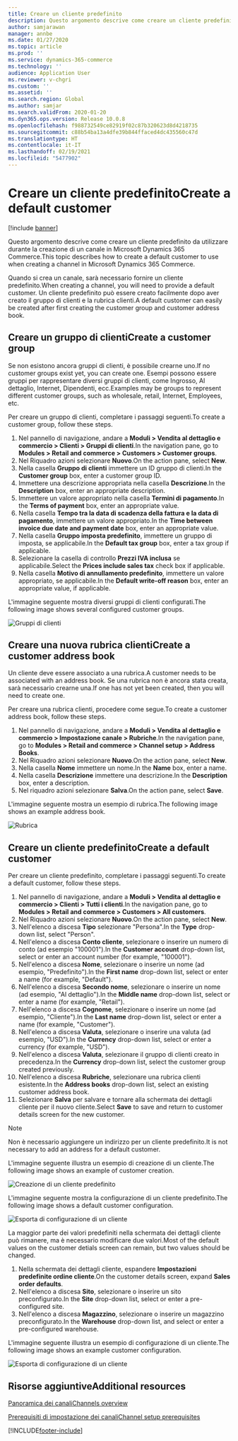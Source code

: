 ```yaml
---
title: Creare un cliente predefinito
description: Questo argomento descrive come creare un cliente predefinito da utilizzare durante la creazione di un canale in Microsoft Dynamics 365 Commerce.
author: samjarawan
manager: annbe
ms.date: 01/27/2020
ms.topic: article
ms.prod: ''
ms.service: dynamics-365-commerce
ms.technology: ''
audience: Application User
ms.reviewer: v-chgri
ms.custom: ''
ms.assetid: ''
ms.search.region: Global
ms.author: samjar
ms.search.validFrom: 2020-01-20
ms.dyn365.ops.version: Release 10.0.8
ms.openlocfilehash: f988732549ce82919f02c87b320623d8d4218735
ms.sourcegitcommit: c88b54ba13a4dfe39b844ffaced4dc435560c47d
ms.translationtype: HT
ms.contentlocale: it-IT
ms.lasthandoff: 02/19/2021
ms.locfileid: "5477902"
---
```

# <a name="create-a-default-customer"></a><span data-ttu-id="0b1c9-103">Creare un cliente predefinito</span><span class="sxs-lookup"><span data-stu-id="0b1c9-103">Create a default customer</span></span>

[!include [banner](includes/banner.md)]

<span data-ttu-id="0b1c9-104">Questo argomento descrive come creare un cliente predefinito da utilizzare durante la creazione di un canale in Microsoft Dynamics 365 Commerce.</span><span class="sxs-lookup"><span data-stu-id="0b1c9-104">This topic describes how to create a default customer to use when creating a channel in Microsoft Dynamics 365 Commerce.</span></span>

<span data-ttu-id="0b1c9-105">Quando si crea un canale, sarà necessario fornire un cliente predefinito.</span><span class="sxs-lookup"><span data-stu-id="0b1c9-105">When creating a channel, you will need to provide a default customer.</span></span> <span data-ttu-id="0b1c9-106">Un cliente predefinito può essere creato facilmente dopo aver creato il gruppo di clienti e la rubrica clienti.</span><span class="sxs-lookup"><span data-stu-id="0b1c9-106">A default customer can easily be created after first creating the customer group and customer address book.</span></span>

## <a name="create-a-customer-group"></a><span data-ttu-id="0b1c9-107">Creare un gruppo di clienti</span><span class="sxs-lookup"><span data-stu-id="0b1c9-107">Create a customer group</span></span>

<span data-ttu-id="0b1c9-108">Se non esistono ancora gruppi di clienti, è possibile crearne uno.</span><span class="sxs-lookup"><span data-stu-id="0b1c9-108">If no customer groups exist yet, you can create one.</span></span> <span data-ttu-id="0b1c9-109">Esempi possono essere gruppi per rappresentare diversi gruppi di clienti, come Ingrosso, Al dettaglio, Internet, Dipendenti, ecc.</span><span class="sxs-lookup"><span data-stu-id="0b1c9-109">Examples may be groups to represent different customer groups, such as wholesale, retail, Internet, Employees, etc.</span></span>

<span data-ttu-id="0b1c9-110">Per creare un gruppo di clienti, completare i passaggi seguenti.</span><span class="sxs-lookup"><span data-stu-id="0b1c9-110">To create a customer group, follow these steps.</span></span>

1. <span data-ttu-id="0b1c9-111">Nel pannello di navigazione, andare a **Moduli \> Vendita al dettaglio e commercio \> Clienti \> Gruppi di clienti**.</span><span class="sxs-lookup"><span data-stu-id="0b1c9-111">In the navigation pane, go to **Modules \> Retail and commerce \> Customers \> Customer groups**.</span></span>
1. <span data-ttu-id="0b1c9-112">Nel Riquadro azioni selezionare **Nuovo**.</span><span class="sxs-lookup"><span data-stu-id="0b1c9-112">On the action pane, select **New**.</span></span>
1. <span data-ttu-id="0b1c9-113">Nella casella **Gruppo di clienti** immettere un ID gruppo di clienti.</span><span class="sxs-lookup"><span data-stu-id="0b1c9-113">In the **Customer group** box, enter a customer group ID.</span></span>
1. <span data-ttu-id="0b1c9-114">Immettere una descrizione appropriata nella casella **Descrizione**.</span><span class="sxs-lookup"><span data-stu-id="0b1c9-114">In the **Description** box, enter an appropriate description.</span></span>
1. <span data-ttu-id="0b1c9-115">Immettere un valore appropriato nella casella **Termini di pagamento**.</span><span class="sxs-lookup"><span data-stu-id="0b1c9-115">In the **Terms of payment** box, enter an appropriate value.</span></span>
1. <span data-ttu-id="0b1c9-116">Nella casella **Tempo tra la data di scadenza della fattura e la data di pagamento**, immettere un valore appropriato.</span><span class="sxs-lookup"><span data-stu-id="0b1c9-116">In the **Time between invoice due date and payment date** box, enter an appropriate value.</span></span>
1. <span data-ttu-id="0b1c9-117">Nella casella **Gruppo imposta predefinito**, immettere un gruppo di imposta, se applicabile.</span><span class="sxs-lookup"><span data-stu-id="0b1c9-117">In the **Default tax group** box, enter a tax group if applicable.</span></span>
1. <span data-ttu-id="0b1c9-118">Selezionare la casella di controllo **Prezzi IVA inclusa** se applicabile.</span><span class="sxs-lookup"><span data-stu-id="0b1c9-118">Select the **Prices include sales tax** check box if applicable.</span></span>
1. <span data-ttu-id="0b1c9-119">Nella casella **Motivo di annullamento predefinito**, immettere un valore appropriato, se applicabile.</span><span class="sxs-lookup"><span data-stu-id="0b1c9-119">In the **Default write-off reason** box, enter an appropriate value, if applicable.</span></span>

<span data-ttu-id="0b1c9-120">L'immagine seguente mostra diversi gruppi di clienti configurati.</span><span class="sxs-lookup"><span data-stu-id="0b1c9-120">The following image shows several configured customer groups.</span></span>

![Gruppi di clienti](media/customer-groups.png)

## <a name="create-a-customer-address-book"></a><span data-ttu-id="0b1c9-122">Creare una nuova rubrica clienti</span><span class="sxs-lookup"><span data-stu-id="0b1c9-122">Create a customer address book</span></span>

<span data-ttu-id="0b1c9-123">Un cliente deve essere associato a una rubrica.</span><span class="sxs-lookup"><span data-stu-id="0b1c9-123">A customer needs to be associated with an address book.</span></span> <span data-ttu-id="0b1c9-124">Se una rubrica non è ancora stata creata, sarà necessario crearne una.</span><span class="sxs-lookup"><span data-stu-id="0b1c9-124">If one has not yet been created, then you will need to create one.</span></span>

<span data-ttu-id="0b1c9-125">Per creare una rubrica clienti, procedere come segue.</span><span class="sxs-lookup"><span data-stu-id="0b1c9-125">To create a customer address book, follow these steps.</span></span>

1. <span data-ttu-id="0b1c9-126">Nel pannello di navigazione, andare a **Moduli \> Vendita al dettaglio e commercio \> Impostazione canale \> Rubriche**.</span><span class="sxs-lookup"><span data-stu-id="0b1c9-126">In the navigation pane, go to **Modules \> Retail and commerce \> Channel setup \> Address Books**.</span></span>
1. <span data-ttu-id="0b1c9-127">Nel Riquadro azioni selezionare **Nuovo**.</span><span class="sxs-lookup"><span data-stu-id="0b1c9-127">On the action pane, select **New**.</span></span>
1. <span data-ttu-id="0b1c9-128">Nella casella **Nome** immettere un nome.</span><span class="sxs-lookup"><span data-stu-id="0b1c9-128">In the **Name** box, enter a name.</span></span>
1. <span data-ttu-id="0b1c9-129">Nella casella **Descrizione** immettere una descrizione.</span><span class="sxs-lookup"><span data-stu-id="0b1c9-129">In the **Description** box, enter a description.</span></span>
1. <span data-ttu-id="0b1c9-130">Nel riquadro azioni selezionare **Salva**.</span><span class="sxs-lookup"><span data-stu-id="0b1c9-130">On the action pane, select **Save**.</span></span>

<span data-ttu-id="0b1c9-131">L'immagine seguente mostra un esempio di rubrica.</span><span class="sxs-lookup"><span data-stu-id="0b1c9-131">The following image shows an example address book.</span></span>

![Rubrica](media/address-book.png)

## <a name="create-a-default-customer"></a><span data-ttu-id="0b1c9-133">Creare un cliente predefinito</span><span class="sxs-lookup"><span data-stu-id="0b1c9-133">Create a default customer</span></span>

<span data-ttu-id="0b1c9-134">Per creare un cliente predefinito, completare i passaggi seguenti.</span><span class="sxs-lookup"><span data-stu-id="0b1c9-134">To create a default customer, follow these steps.</span></span>

1. <span data-ttu-id="0b1c9-135">Nel pannello di navigazione, andare a **Moduli \> Vendita al dettaglio e commercio \> Clienti \> Tutti i clienti**.</span><span class="sxs-lookup"><span data-stu-id="0b1c9-135">In the navigation pane, go to **Modules \> Retail and commerce \> Customers \> All customers**.</span></span>
1. <span data-ttu-id="0b1c9-136">Nel Riquadro azioni selezionare **Nuovo**.</span><span class="sxs-lookup"><span data-stu-id="0b1c9-136">On the action pane, select **New**.</span></span>
1. <span data-ttu-id="0b1c9-137">Nell'elenco a discesa **Tipo** selezionare "Persona".</span><span class="sxs-lookup"><span data-stu-id="0b1c9-137">In the **Type** drop-down list, select "Person".</span></span>
1. <span data-ttu-id="0b1c9-138">Nell'elenco a discesa **Conto cliente**, selezionare o inserire un numero di conto (ad esempio "100001").</span><span class="sxs-lookup"><span data-stu-id="0b1c9-138">In the **Customer account** drop-down list, select or enter an account number (for example, "100001").</span></span>
1. <span data-ttu-id="0b1c9-139">Nell'elenco a discesa **Nome**, selezionare o inserire un nome (ad esempio, "Predefinito").</span><span class="sxs-lookup"><span data-stu-id="0b1c9-139">In the **First name** drop-down list, select or enter a name (for example, "Default").</span></span>
1. <span data-ttu-id="0b1c9-140">Nell'elenco a discesa **Secondo nome**, selezionare o inserire un nome (ad esempio, "Al dettaglio").</span><span class="sxs-lookup"><span data-stu-id="0b1c9-140">In the **Middle name** drop-down list, select or enter a name (for example, "Retail").</span></span>
1. <span data-ttu-id="0b1c9-141">Nell'elenco a discesa **Cognome**, selezionare o inserire un nome (ad esempio, "Cliente").</span><span class="sxs-lookup"><span data-stu-id="0b1c9-141">In the **Last name** drop-down list, select or enter a name (for example, "Customer").</span></span>
1. <span data-ttu-id="0b1c9-142">Nell'elenco a discesa **Valuta**, selezionare o inserire una valuta (ad esempio, "USD").</span><span class="sxs-lookup"><span data-stu-id="0b1c9-142">In the **Currency** drop-down list, select or enter a currency (for example, "USD").</span></span>
1. <span data-ttu-id="0b1c9-143">Nell'elenco a discesa **Valuta**, selezionare il gruppo di clienti creato in precedenza.</span><span class="sxs-lookup"><span data-stu-id="0b1c9-143">In the **Currency** drop-down list, select the customer group created previously.</span></span>
1. <span data-ttu-id="0b1c9-144">Nell'elenco a discesa **Rubriche**, selezionare una rubrica clienti esistente.</span><span class="sxs-lookup"><span data-stu-id="0b1c9-144">In the **Address books**  drop-down list, select an existing customer address book.</span></span>
1. <span data-ttu-id="0b1c9-145">Selezionare **Salva** per salvare e tornare alla schermata dei dettagli cliente per il nuovo cliente.</span><span class="sxs-lookup"><span data-stu-id="0b1c9-145">Select **Save** to save and return to customer details screen for the new customer.</span></span>

> [!NOTE]
> <span data-ttu-id="0b1c9-146">Non è necessario aggiungere un indirizzo per un cliente predefinito.</span><span class="sxs-lookup"><span data-stu-id="0b1c9-146">It is not necessary to add an address for a default customer.</span></span>

<span data-ttu-id="0b1c9-147">L'immagine seguente illustra un esempio di creazione di un cliente.</span><span class="sxs-lookup"><span data-stu-id="0b1c9-147">The following image shows an example of customer creation.</span></span>

![Creazione di un cliente predefinito](media/default-customer-creation.png)

<span data-ttu-id="0b1c9-149">L'immagine seguente mostra la configurazione di un cliente predefinito.</span><span class="sxs-lookup"><span data-stu-id="0b1c9-149">The following image shows a default customer configuration.</span></span>

![Esporta di configurazione di un cliente](media/default-customer-configuration1.png)

<span data-ttu-id="0b1c9-151">La maggior parte dei valori predefiniti nella schermata dei dettagli cliente può rimanere, ma è necessario modificare due valori.</span><span class="sxs-lookup"><span data-stu-id="0b1c9-151">Most of the default values on the customer detials screen can remain, but two values should be changed.</span></span>

1. <span data-ttu-id="0b1c9-152">Nella schermata dei dettagli cliente, espandere **Impostazioni predefinite ordine cliente**.</span><span class="sxs-lookup"><span data-stu-id="0b1c9-152">On the customer details screen, expand **Sales order defaults**.</span></span>
1. <span data-ttu-id="0b1c9-153">Nell'elenco a discesa **Sito**, selezionare o inserire un sito preconfigurato.</span><span class="sxs-lookup"><span data-stu-id="0b1c9-153">In the **Site** drop-down list, select or enter a pre-configured site.</span></span>
1. <span data-ttu-id="0b1c9-154">Nell'elenco a discesa **Magazzino**, selezionare o inserire un magazzino preconfigurato.</span><span class="sxs-lookup"><span data-stu-id="0b1c9-154">In the **Warehouse** drop-down list, and select or enter a pre-configured warehouse.</span></span>

<span data-ttu-id="0b1c9-155">L'immagine seguente illustra un esempio di configurazione di un cliente.</span><span class="sxs-lookup"><span data-stu-id="0b1c9-155">The following image shows an example customer configuration.</span></span>

![Esporta di configurazione di un cliente](media/default-customer-configuration2.png)

## <a name="additional-resources"></a><span data-ttu-id="0b1c9-157">Risorse aggiuntive</span><span class="sxs-lookup"><span data-stu-id="0b1c9-157">Additional resources</span></span>

[<span data-ttu-id="0b1c9-158">Panoramica dei canali</span><span class="sxs-lookup"><span data-stu-id="0b1c9-158">Channels overview</span></span>](channels-overview.md)

[<span data-ttu-id="0b1c9-159">Prerequisiti di impostazione dei canali</span><span class="sxs-lookup"><span data-stu-id="0b1c9-159">Channel setup prerequisites</span></span>](channels-prerequisites.md)


[!INCLUDE[footer-include](../includes/footer-banner.md)]
